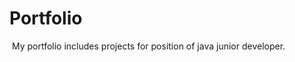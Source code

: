 # Portfolio
<img scr = "portfolio.png"></img>
My portfolio includes projects for position of java junior developer.
